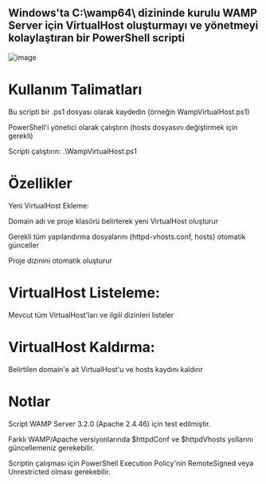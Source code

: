 
## Windows'ta C:\wamp64\ dizininde kurulu WAMP Server için VirtualHost oluşturmayı ve yönetmeyi kolaylaştıran bir PowerShell scripti

![image](https://github.com/user-attachments/assets/dbef477d-6bf1-4f04-ae67-e5d35226b4d4)


# Kullanım Talimatları
Bu scripti bir .ps1 dosyası olarak kaydedin (örneğin WampVirtualHost.ps1)

PowerShell'i yönetici olarak çalıştırın (hosts dosyasını değiştirmek için gerekli)

Scripti çalıştırın: .\WampVirtualHost.ps1

# Özellikler
Yeni VirtualHost Ekleme:

Domain adı ve proje klasörü belirterek yeni VirtualHost oluşturur

Gerekli tüm yapılandırma dosyalarını (httpd-vhosts.conf, hosts) otomatik günceller

Proje dizinini otomatik oluşturur

# VirtualHost Listeleme:

Mevcut tüm VirtualHost'ları ve ilgili dizinleri listeler

# VirtualHost Kaldırma:

Belirtilen domain'e ait VirtualHost'u ve hosts kaydını kaldırır

# Notlar
Script WAMP Server 3.2.0 (Apache 2.4.46) için test edilmiştir.

Farklı WAMP/Apache versiyonlarında $httpdConf ve $httpdVhosts yollarını güncellemeniz gerekebilir.

Scriptin çalışması için PowerShell Execution Policy'nin RemoteSigned veya Unrestricted olması gerekebilir.
